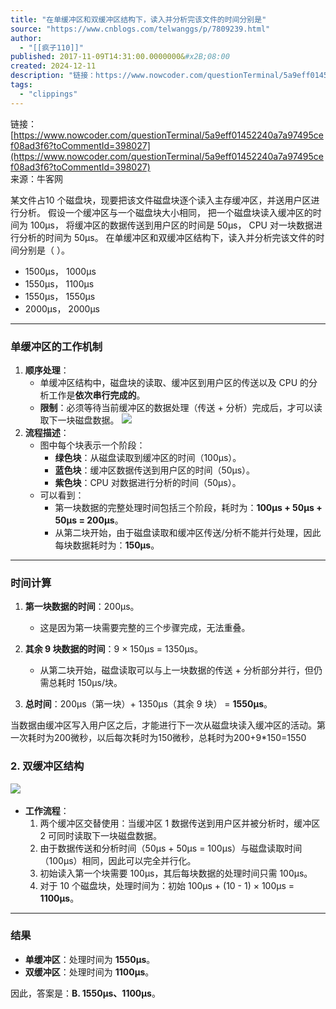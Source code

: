 ```yaml
---
title: "在单缓冲区和双缓冲区结构下，读入并分析完该文件的时间分别是"
source: "https://www.cnblogs.com/telwanggs/p/7809239.html"
author:
  - "[[疯子110]]"
published: 2017-11-09T14:31:00.0000000&#x2B;08:00
created: 2024-12-11
description: "链接：https://www.nowcoder.com/questionTerminal/5a9eff01452240a7a97495cef08ad3f6?toCommentId=398027来源：牛客网 某文件占10 个磁盘块，现要把该文件磁盘块逐个读入主存缓冲区，并送用户区进行分析。 假设一个缓"
tags:
  - "clippings"
---
```

链接：[https://www.nowcoder.com/questionTerminal/5a9eff01452240a7a97495cef08ad3f6?toCommentId=398027](https://www.nowcoder.com/questionTerminal/5a9eff01452240a7a97495cef08ad3f6?toCommentId=398027)  
来源：牛客网

某文件占10 个磁盘块，现要把该文件磁盘块逐个读入主存缓冲区，并送用户区进行分析。 假设一个缓冲区与一个磁盘块大小相同， 把一个磁盘块读入缓冲区的时间为 100μs， 将缓冲区的数据传送到用户区的时间是 50μs， CPU 对一块数据进行分析的时间为 50μs。 在单缓冲区和双缓冲区结构下，读入并分析完该文件的时间分别是（ ）。

- 1500μs， 1000μs
- 1550μs， 1100μs
- 1550μs， 1550μs
- 2000μs， 2000μs

---
### **单缓冲区的工作机制**
1. **顺序处理**：
   - 单缓冲区结构中，磁盘块的读取、缓冲区到用户区的传送以及 CPU 的分析工作是**依次串行完成的**。
   - **限制**：必须等待当前缓冲区的数据处理（传送 + 分析）完成后，才可以读取下一块磁盘数据。
![](https://images2017.cnblogs.com/blog/48590/201711/48590-20171109143037434-1353199859.png)   
2. **流程描述**：
   - 图中每个块表示一个阶段：
     - **绿色块**：从磁盘读取到缓冲区的时间（100μs）。
     - **蓝色块**：缓冲区数据传送到用户区的时间（50μs）。
     - **紫色块**：CPU 对数据进行分析的时间（50μs）。
   - 可以看到：
     - 第一块数据的完整处理时间包括三个阶段，耗时为：**100μs + 50μs + 50μs = 200μs**。
     - 从第二块开始，由于磁盘读取和缓冲区传送/分析不能并行处理，因此每块数据耗时为：**150μs**。

---

### **时间计算**
1. **第一块数据的时间**：200μs。
   - 这是因为第一块需要完整的三个步骤完成，无法重叠。

2. **其余 9 块数据的时间**：9 × 150μs = 1350μs。
   - 从第二块开始，磁盘读取可以与上一块数据的传送 + 分析部分并行，但仍需总耗时 150μs/块。

3. **总时间**：200μs（第一块）+ 1350μs（其余 9 块） = **1550μs**。


当数据由缓冲区写入用户区之后，才能进行下一次从磁盘块读入缓冲区的活动。第一次耗时为200微秒，以后每次耗时为150微秒，总耗时为200+9\*150=1550

### **2. 双缓冲区结构**
![](https://images2017.cnblogs.com/blog/48590/201711/48590-20171109143107106-150508357.png)   
- **工作流程**：
    1. 两个缓冲区交替使用：当缓冲区 1 数据传送到用户区并被分析时，缓冲区 2 可同时读取下一块磁盘数据。
    2. 由于数据传送和分析时间（50μs + 50μs = 100μs）与磁盘读取时间（100μs）相同，因此可以完全并行化。
    3. 初始读入第一个块需要 100μs，其后每块数据的处理时间只需 100μs。
    4. 对于 10 个磁盘块，处理时间为：初始 100μs + (10 - 1) × 100μs = **1100μs**。

---
### **结果**

- **单缓冲区**：处理时间为 **1550μs**。
- **双缓冲区**：处理时间为 **1100μs**。

因此，答案是：**B. 1550μs、1100μs**。
